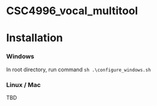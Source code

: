 # CSC4996_vocal_multitool

# Installation
### Windows
In root directory, run command `sh .\configure_windows.sh`
### Linux / Mac
TBD